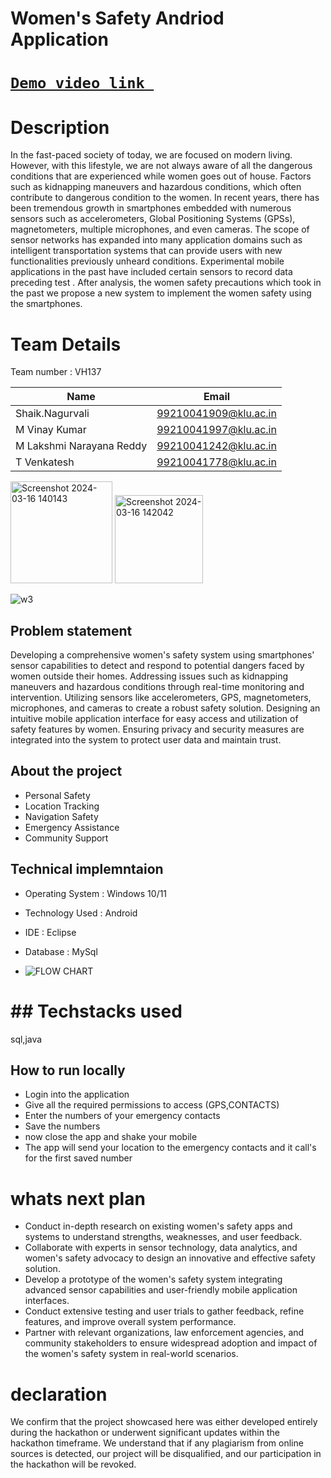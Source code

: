 # Women's Safety Andriod Application
#  [`Demo video link `](http://www.google.com)
# Description
In the fast-paced society of today, we are focused on modern living. However, with this lifestyle, we are not always aware of all the dangerous conditions that are experienced while women goes out of house. Factors such as kidnapping maneuvers and hazardous conditions, which often contribute to dangerous condition to the women. In recent years, there has been tremendous growth in smartphones embedded with numerous sensors such as accelerometers, Global Positioning Systems (GPSs), magnetometers, multiple microphones, and even cameras. The scope of sensor networks has expanded into many application domains such as intelligent transportation systems that can provide users with new functionalities previously unheard conditions. Experimental mobile applications  in the past have included certain sensors to record data preceding test . After analysis, the women safety precautions which took in the past we propose a new system to implement the women safety using the smartphones.
# Team Details
Team number : VH137

| Name    | Email           |
|---------|-----------------|
| Shaik.Nagurvali |99210041909@klu.ac.in |
| M Vinay Kumar | 99210041997@klu.ac.in |
| M Lakshmi Narayana Reddy | 99210041242@klu.ac.in |
|T Venkatesh |99210041778@klu.ac.in|

<img width="163" alt="Screenshot 2024-03-16 140143" src="https://github.com/MALLALAVINAYKUMAR/women-safety/assets/130592037/140aa2dd-1cc2-4dc8-98ed-dd64b799891a">



<img width="141" alt="Screenshot 2024-03-16 142042" src="https://github.com/MALLALAVINAYKUMAR/women-safety/assets/130592037/3823d844-e206-4f07-a3c8-2a3c3a70d3bc">

![w3](https://github.com/MALLALAVINAYKUMAR/women-safety/assets/130592037/4cb6dd0b-0272-4de8-a923-bc9b04c5c2c3)

## Problem statement 
Developing a comprehensive women's safety system using smartphones' sensor capabilities to detect and respond to potential dangers faced by women outside their homes. Addressing issues such as kidnapping maneuvers and hazardous conditions through real-time monitoring and intervention. Utilizing sensors like accelerometers, GPS, magnetometers, microphones, and cameras to create a robust safety solution. Designing an intuitive mobile application interface for easy access and utilization of safety features by women. Ensuring privacy and security measures are integrated into the system to protect user data and maintain trust.

## About the project
- Personal Safety
- Location Tracking
- Navigation Safety
- Emergency Assistance
- Community Support

## Technical implemntaion 
- Operating System		:	Windows 10/11
- Technology Used			: 	Android 
- IDE				:	Eclipse 
- Database			:	MySql

- ![FLOW CHART](https://github.com/MALLALAVINAYKUMAR/women-safety/assets/130592037/2068eac7-9d90-4a90-a09f-3ac7a7c0402c)
# ## Techstacks used 
sql,java
## How to run locally
- Login into the application
- Give all the required permissions to access (GPS,CONTACTS)
- Enter the numbers of your emergency contacts
- Save the numbers
- now close the app and shake your mobile 
- The app will send your location to the emergency contacts and it call's for the first saved number

 # whats next plan
- Conduct in-depth research on existing women's safety apps and systems to understand strengths, weaknesses, and user feedback.
- Collaborate with experts in sensor technology, data analytics, and women's safety advocacy to design an innovative and effective safety solution.
- Develop a prototype of the women's safety system integrating advanced sensor capabilities and user-friendly mobile application interfaces.
- Conduct extensive testing and user trials to gather feedback, refine features, and improve overall system performance.
- Partner with relevant organizations, law enforcement agencies, and community stakeholders to ensure widespread adoption and impact of the women's safety system in real-world scenarios.

# declaration
We confirm that the project showcased here was either developed entirely during the hackathon or underwent significant updates within the hackathon timeframe. We understand that if any plagiarism from online sources is detected, our project will be disqualified, and our participation in the hackathon will be revoked.




  

